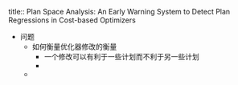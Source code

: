 title:: Plan Space Analysis: An Early Warning System to Detect Plan Regressions in Cost-based Optimizers

- 问题
	- 如何衡量优化器修改的衡量
		- 一个修改可以有利于一些计划而不利于另一些计划
		-
	-
